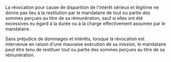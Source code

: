 La révocation pour cause de disparition de l'intérêt sérieux et légitime ne donne pas lieu à la restitution par le mandataire de tout ou partie des sommes perçues au titre de sa rémunération, sauf si elles ont été excessives eu égard à la durée ou à la charge effectivement assumée par le mandataire.

Sans préjudice de dommages et intérêts, lorsque la révocation est intervenue en raison d'une mauvaise exécution de sa mission, le mandataire peut être tenu de restituer tout ou partie des sommes perçues au titre de sa rémunération.
